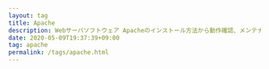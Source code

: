 ```yaml
---
layout: tag
title: Apache
description: Webサーバソフトウェア Apacheのインストール方法から動作確認、メンテナンス、チューニング方法などの解説記事です。
date: 2020-05-09T19:37:39+09:00
tag: apache
permalink: /tags/apache.html
---
```

